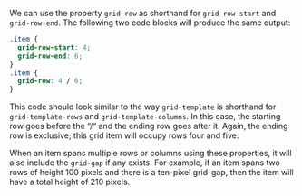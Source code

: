 We can use the property `grid-row` as shorthand for `grid-row-start` and `grid-row-end`. The following two code blocks will produce the same output:

```css
.item {
  grid-row-start: 4;
  grid-row-end: 6;
}
.item {
  grid-row: 4 / 6;
}
```

This code should look similar to the way `grid-template` is shorthand for `grid-template-rows` and `grid-template-columns`. In this case, the starting row goes before the “/“ and the ending row goes after it. Again, the ending row is exclusive; this grid item will occupy rows four and five.

When an item spans multiple rows or columns using these properties, it will also include the `grid-gap` if any exists. For example, if an item spans two rows of height 100 pixels and there is a ten-pixel grid-gap, then the item will have a total height of 210 pixels.